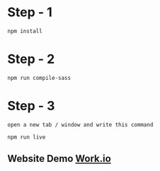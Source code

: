# Step - 1

    npm install

# Step - 2

    npm run compile-sass

# Step - 3

    open a new tab / window and write this command

    npm run live

## Website Demo [Work.io](https://www.behance.net/gallery/110529385/Business-Website)
